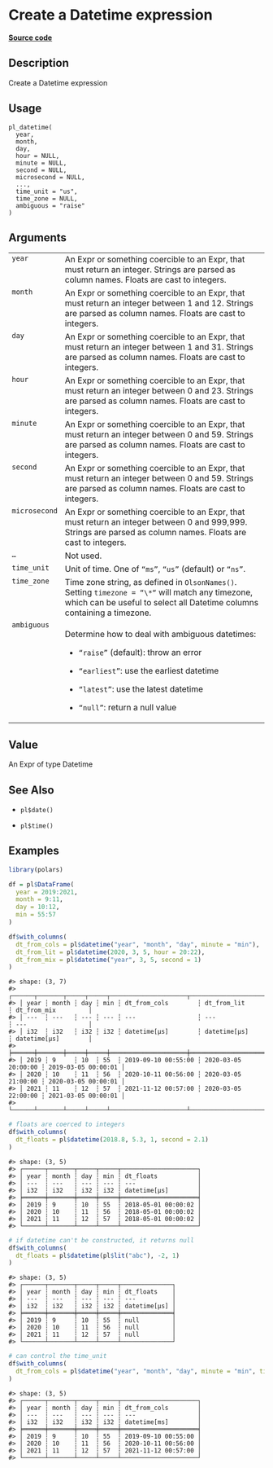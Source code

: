 

# Create a Datetime expression

[**Source code**](https://github.com/pola-rs/r-polars/tree/8dac37e8bf89bcd080a13d0ed20dd1dc2bee615f/R/functions__lazy.R#L1151)

## Description

Create a Datetime expression

## Usage

<pre><code class='language-R'>pl_datetime(
  year,
  month,
  day,
  hour = NULL,
  minute = NULL,
  second = NULL,
  microsecond = NULL,
  ...,
  time_unit = "us",
  time_zone = NULL,
  ambiguous = "raise"
)
</code></pre>

## Arguments

<table>
<tr>
<td style="white-space: nowrap; font-family: monospace; vertical-align: top">
<code id="year">year</code>
</td>
<td>
An Expr or something coercible to an Expr, that must return an integer.
Strings are parsed as column names. Floats are cast to integers.
</td>
</tr>
<tr>
<td style="white-space: nowrap; font-family: monospace; vertical-align: top">
<code id="month">month</code>
</td>
<td>
An Expr or something coercible to an Expr, that must return an integer
between 1 and 12. Strings are parsed as column names. Floats are cast to
integers.
</td>
</tr>
<tr>
<td style="white-space: nowrap; font-family: monospace; vertical-align: top">
<code id="day">day</code>
</td>
<td>
An Expr or something coercible to an Expr, that must return an integer
between 1 and 31. Strings are parsed as column names. Floats are cast to
integers.
</td>
</tr>
<tr>
<td style="white-space: nowrap; font-family: monospace; vertical-align: top">
<code id="hour">hour</code>
</td>
<td>
An Expr or something coercible to an Expr, that must return an integer
between 0 and 23. Strings are parsed as column names. Floats are cast to
integers.
</td>
</tr>
<tr>
<td style="white-space: nowrap; font-family: monospace; vertical-align: top">
<code id="minute">minute</code>
</td>
<td>
An Expr or something coercible to an Expr, that must return an integer
between 0 and 59. Strings are parsed as column names. Floats are cast to
integers.
</td>
</tr>
<tr>
<td style="white-space: nowrap; font-family: monospace; vertical-align: top">
<code id="second">second</code>
</td>
<td>
An Expr or something coercible to an Expr, that must return an integer
between 0 and 59. Strings are parsed as column names. Floats are cast to
integers.
</td>
</tr>
<tr>
<td style="white-space: nowrap; font-family: monospace; vertical-align: top">
<code id="microsecond">microsecond</code>
</td>
<td>
An Expr or something coercible to an Expr, that must return an integer
between 0 and 999,999. Strings are parsed as column names. Floats are
cast to integers.
</td>
</tr>
<tr>
<td style="white-space: nowrap; font-family: monospace; vertical-align: top">
<code id="...">…</code>
</td>
<td>
Not used.
</td>
</tr>
<tr>
<td style="white-space: nowrap; font-family: monospace; vertical-align: top">
<code id="time_unit">time_unit</code>
</td>
<td>
Unit of time. One of <code>“ms”</code>, <code>“us”</code> (default) or
<code>“ns”</code>.
</td>
</tr>
<tr>
<td style="white-space: nowrap; font-family: monospace; vertical-align: top">
<code id="time_zone">time_zone</code>
</td>
<td>
Time zone string, as defined in <code>OlsonNames()</code>. Setting
<code>timezone = “\*“</code> will match any timezone, which can be
useful to select all Datetime columns containing a timezone.
</td>
</tr>
<tr>
<td style="white-space: nowrap; font-family: monospace; vertical-align: top">
<code id="ambiguous">ambiguous</code>
</td>
<td>

Determine how to deal with ambiguous datetimes:

<ul>
<li>

<code>“raise”</code> (default): throw an error

</li>
<li>

<code>“earliest”</code>: use the earliest datetime

</li>
<li>

<code>“latest”</code>: use the latest datetime

</li>
<li>

<code>“null”</code>: return a null value

</li>
</ul>
</td>
</tr>
</table>

## Value

An Expr of type Datetime

## See Also

<ul>
<li>

<code>pl$date()</code>

</li>
<li>

<code>pl$time()</code>

</li>
</ul>

## Examples

``` r
library(polars)

df = pl$DataFrame(
  year = 2019:2021,
  month = 9:11,
  day = 10:12,
  min = 55:57
)

df$with_columns(
  dt_from_cols = pl$datetime("year", "month", "day", minute = "min"),
  dt_from_lit = pl$datetime(2020, 3, 5, hour = 20:22),
  dt_from_mix = pl$datetime("year", 3, 5, second = 1)
)
```

    #> shape: (3, 7)
    #> ┌──────┬───────┬─────┬─────┬─────────────────────┬─────────────────────┬─────────────────────┐
    #> │ year ┆ month ┆ day ┆ min ┆ dt_from_cols        ┆ dt_from_lit         ┆ dt_from_mix         │
    #> │ ---  ┆ ---   ┆ --- ┆ --- ┆ ---                 ┆ ---                 ┆ ---                 │
    #> │ i32  ┆ i32   ┆ i32 ┆ i32 ┆ datetime[μs]        ┆ datetime[μs]        ┆ datetime[μs]        │
    #> ╞══════╪═══════╪═════╪═════╪═════════════════════╪═════════════════════╪═════════════════════╡
    #> │ 2019 ┆ 9     ┆ 10  ┆ 55  ┆ 2019-09-10 00:55:00 ┆ 2020-03-05 20:00:00 ┆ 2019-03-05 00:00:01 │
    #> │ 2020 ┆ 10    ┆ 11  ┆ 56  ┆ 2020-10-11 00:56:00 ┆ 2020-03-05 21:00:00 ┆ 2020-03-05 00:00:01 │
    #> │ 2021 ┆ 11    ┆ 12  ┆ 57  ┆ 2021-11-12 00:57:00 ┆ 2020-03-05 22:00:00 ┆ 2021-03-05 00:00:01 │
    #> └──────┴───────┴─────┴─────┴─────────────────────┴─────────────────────┴─────────────────────┘

``` r
# floats are coerced to integers
df$with_columns(
  dt_floats = pl$datetime(2018.8, 5.3, 1, second = 2.1)
)
```

    #> shape: (3, 5)
    #> ┌──────┬───────┬─────┬─────┬─────────────────────┐
    #> │ year ┆ month ┆ day ┆ min ┆ dt_floats           │
    #> │ ---  ┆ ---   ┆ --- ┆ --- ┆ ---                 │
    #> │ i32  ┆ i32   ┆ i32 ┆ i32 ┆ datetime[μs]        │
    #> ╞══════╪═══════╪═════╪═════╪═════════════════════╡
    #> │ 2019 ┆ 9     ┆ 10  ┆ 55  ┆ 2018-05-01 00:00:02 │
    #> │ 2020 ┆ 10    ┆ 11  ┆ 56  ┆ 2018-05-01 00:00:02 │
    #> │ 2021 ┆ 11    ┆ 12  ┆ 57  ┆ 2018-05-01 00:00:02 │
    #> └──────┴───────┴─────┴─────┴─────────────────────┘

``` r
# if datetime can't be constructed, it returns null
df$with_columns(
  dt_floats = pl$datetime(pl$lit("abc"), -2, 1)
)
```

    #> shape: (3, 5)
    #> ┌──────┬───────┬─────┬─────┬──────────────┐
    #> │ year ┆ month ┆ day ┆ min ┆ dt_floats    │
    #> │ ---  ┆ ---   ┆ --- ┆ --- ┆ ---          │
    #> │ i32  ┆ i32   ┆ i32 ┆ i32 ┆ datetime[μs] │
    #> ╞══════╪═══════╪═════╪═════╪══════════════╡
    #> │ 2019 ┆ 9     ┆ 10  ┆ 55  ┆ null         │
    #> │ 2020 ┆ 10    ┆ 11  ┆ 56  ┆ null         │
    #> │ 2021 ┆ 11    ┆ 12  ┆ 57  ┆ null         │
    #> └──────┴───────┴─────┴─────┴──────────────┘

``` r
# can control the time_unit
df$with_columns(
  dt_from_cols = pl$datetime("year", "month", "day", minute = "min", time_unit = "ms")
)
```

    #> shape: (3, 5)
    #> ┌──────┬───────┬─────┬─────┬─────────────────────┐
    #> │ year ┆ month ┆ day ┆ min ┆ dt_from_cols        │
    #> │ ---  ┆ ---   ┆ --- ┆ --- ┆ ---                 │
    #> │ i32  ┆ i32   ┆ i32 ┆ i32 ┆ datetime[ms]        │
    #> ╞══════╪═══════╪═════╪═════╪═════════════════════╡
    #> │ 2019 ┆ 9     ┆ 10  ┆ 55  ┆ 2019-09-10 00:55:00 │
    #> │ 2020 ┆ 10    ┆ 11  ┆ 56  ┆ 2020-10-11 00:56:00 │
    #> │ 2021 ┆ 11    ┆ 12  ┆ 57  ┆ 2021-11-12 00:57:00 │
    #> └──────┴───────┴─────┴─────┴─────────────────────┘

